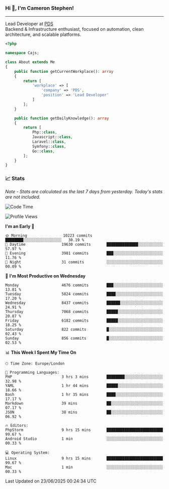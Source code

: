 ### Hi 👋, I'm Cameron Stephen!

---

Lead Developer at [PDS](https://prindatasolutions.co.uk)  
Backend & Infrastructure enthusiast, focused on automation, clean architecture, and scalable platforms.


```php
<?php

namespace Cajs;

class About extends Me
{
    public function getCurrentWorkplace(): array
    {
        return [
            'workplace' => [
                'company' => 'PDS',
                'position' => 'Lead Developer'
            ]
        ];
    }

    public function getDailyKnowledge(): array
    {
        return [
            Php::class,
            Javascript::class,
            Laravel::class,
            Symfony::class,
            Go::class,
        ];
    }
}
```

### 📈 Stats
<p><em>Note - Stats are calculated as the last 7 days from yesterday. Today's stats are not included.</em></p>


<!--START_SECTION:waka-->
![Code Time](http://img.shields.io/badge/Code%20Time-4%2C542%20hrs%2035%20mins-blue)

![Profile Views](http://img.shields.io/badge/Profile%20Views-0-blue)

**I'm an Early 🐤** 

```text
🌞 Morning                10223 commits       ████████░░░░░░░░░░░░░░░░░   30.19 % 
🌆 Daytime                19630 commits       ██████████████░░░░░░░░░░░   57.97 % 
🌃 Evening                3981 commits        ███░░░░░░░░░░░░░░░░░░░░░░   11.76 % 
🌙 Night                  31 commits          ░░░░░░░░░░░░░░░░░░░░░░░░░   00.09 % 
```
📅 **I'm Most Productive on Wednesday** 

```text
Monday                   4676 commits        ███░░░░░░░░░░░░░░░░░░░░░░   13.81 % 
Tuesday                  5824 commits        ████░░░░░░░░░░░░░░░░░░░░░   17.20 % 
Wednesday                8437 commits        ██████░░░░░░░░░░░░░░░░░░░   24.91 % 
Thursday                 7068 commits        █████░░░░░░░░░░░░░░░░░░░░   20.87 % 
Friday                   6182 commits        █████░░░░░░░░░░░░░░░░░░░░   18.25 % 
Saturday                 822 commits         █░░░░░░░░░░░░░░░░░░░░░░░░   02.43 % 
Sunday                   856 commits         █░░░░░░░░░░░░░░░░░░░░░░░░   02.53 % 
```


📊 **This Week I Spent My Time On** 

```text
🕑︎ Time Zone: Europe/London

💬 Programming Languages: 
PHP                      3 hrs 3 mins        ████████░░░░░░░░░░░░░░░░░   32.98 % 
YAML                     1 hr 44 mins        █████░░░░░░░░░░░░░░░░░░░░   18.66 % 
Bash                     1 hr 35 mins        ████░░░░░░░░░░░░░░░░░░░░░   17.17 % 
Markdown                 39 mins             ██░░░░░░░░░░░░░░░░░░░░░░░   07.17 % 
JSON                     38 mins             ██░░░░░░░░░░░░░░░░░░░░░░░   06.92 % 

🔥 Editors: 
PhpStorm                 9 hrs 15 mins       █████████████████████████   99.67 % 
Android Studio           1 min               ░░░░░░░░░░░░░░░░░░░░░░░░░   00.33 % 

💻 Operating System: 
Linux                    9 hrs 15 mins       █████████████████████████   99.67 % 
Mac                      1 min               ░░░░░░░░░░░░░░░░░░░░░░░░░   00.33 % 
```


 Last Updated on 23/06/2025 00:24:34 UTC
<!--END_SECTION:waka-->
